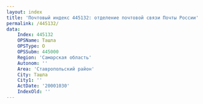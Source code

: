 ```yaml
---
layout: index
title: 'Почтовый индекс 445132: отделение почтовой связи Почты России'
permalink: /445132/
data:
    Index: 445132
    OPSName: Ташла
    OPSType: О
    OPSSubm: 445000
    Region: 'Самарская область'
    Autonom: ''
    Area: 'Ставропольский район'
    City: Ташла
    City1: ''
    ActDate: '20001030'
    IndexOld: ''
---
```

